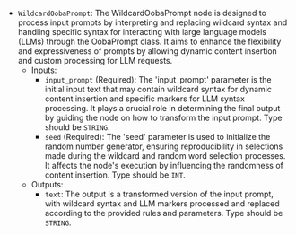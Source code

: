 - `WildcardOobaPrompt`: The WildcardOobaPrompt node is designed to process input prompts by interpreting and replacing wildcard syntax and handling specific syntax for interacting with large language models (LLMs) through the OobaPrompt class. It aims to enhance the flexibility and expressiveness of prompts by allowing dynamic content insertion and custom processing for LLM requests.
    - Inputs:
        - `input_prompt` (Required): The 'input_prompt' parameter is the initial input text that may contain wildcard syntax for dynamic content insertion and specific markers for LLM syntax processing. It plays a crucial role in determining the final output by guiding the node on how to transform the input prompt. Type should be `STRING`.
        - `seed` (Required): The 'seed' parameter is used to initialize the random number generator, ensuring reproducibility in selections made during the wildcard and random word selection processes. It affects the node's execution by influencing the randomness of content insertion. Type should be `INT`.
    - Outputs:
        - `text`: The output is a transformed version of the input prompt, with wildcard syntax and LLM markers processed and replaced according to the provided rules and parameters. Type should be `STRING`.
